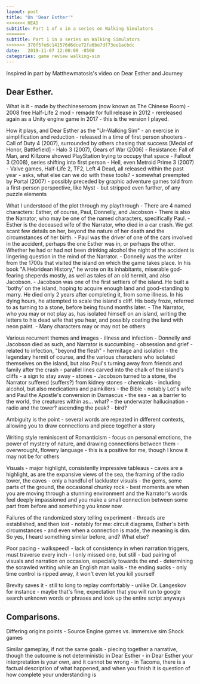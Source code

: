 ```yaml
---
layout: post
title: "On 'Dear Esther'"
<<<<<<< HEAD
subtitle: Part 1 of x in a series on Walking Simulators
=======
subtitle: Part 1 in a series on Walking Simulators
>>>>>>> 370f5fe6c141576d6dce72fa6be7df73ee1acbdc
date:   2019-11-07 12:00:00 -0500
categories: game review walking-sim
---
```


Inspired in part by Matthewmatosis's video on Dear Esther and Journey

## Dear Esther.

What is it
    - made by thechineseroom (now known as The Chinese Room)
    - 2008 free Half-Life 2 mod
    - remade for full release in 2012
    - rereleased again as a Unity engine game in 2017 - this is the version I played.

How it plays, and Dear Esther as the "Ur-Walking Sim"
    - an exercise in simplification and reduction - released in a time of first person shooters
        - Call of Duty 4 (2007), surrounded by others chasing that success [Medal of Honor, Battlefield]
        - Halo 3 (2007), Gears of War (2006)
        - Resistance: Fall of Man, and Killzone showed PlayStation trying to occupy that space
        - Fallout 3 (2008), series shifting into first person
        - Hell, even Metroid Prime 3 (2007)
        - Valve games, Half-Life 2, TF2, Left 4 Dead, all released within the past year
    - asks, what else can we do with these tools?
        - somewhat preempted by Portal (2007)
        - possibly preceded by graphic adventure games told from a first-person perspective, like Myst
        - but stripped even further, of any puzzle elements

What I understood of the plot through my playthrough
    - There are 4 named characters: Esther, of course, Paul, Donnelly, and Jacobson
    - There is also the Narrator, who may be one of the named characters, specifically Paul.
    - Esther is the deceased wife of the Narrator, who died in a car crash. We get scant few details on her, beyond the nature of her death and the circumstances of her birth.
    - Paul was the driver of one of the cars involved in the accident, perhaps the one Esther was in, or perhaps the other. Whether he had or had not been drinking alcohol the night of the accident is lingering question in the mind of the Narrator.
    - Donnelly was the writer from the 1700s that visited the island on which the game takes place. In his book "A Hebridean History," he wrote on its inhabitants, miserable god-fearing sheperds mostly, as well as tales of an old hermit, and also Jacobson.
    - Jacobson was one of the first settlers of the island. He built a 'bothy' on the island, hoping to acquire enough land and good-standing to marry. He died only 2 years after completing it, from some illness. In his dying hours, he attempted to scale the island's cliff. His body froze, referred to as turning to a stone, before being found months later.
    - The Narrator, who you may or not play as, has isolated himself on an island, writing the letters to his dead wife that you hear, and possibly coating the land with neon paint.
    - Many characters may or may not be others

Various recurrent themes and images
    - illness and infection - Donnelly and Jacobson died as such, and Narrator is succumbing
    - obsession and grief - related to infection, "beyond the flesh"
    - hermitage and isolation - the legendary hermit of course, and the various characters who isolated themselves on the island, but also Paul's turning away from friends and family after the crash
    - parallel lines carved into the chalk of the island's cliffs - a sign to stay away
    - stones - Jacobson turned to a stone, the Narrator suffered (suffers?) from kidney stones
    - chemicals - including alcohol, but also medications and painkillers
    - the Bible - notably Lot's wife and Paul the Apostle's conversion in Damascus
    - the sea - as a barrier to the world, the creatures within as... what?
        - the underwater hallucination
    - radio and the tower? ascending the peak?
    - bird?

Ambiguity is the point
    - several words are repeated in different contexts, allowing you to draw connections and piece together a story

Writing style reminiscent of Romanticism
    - focus on personal emotions, the power of mystery of nature, and drawing connections between them
    - overwrought, flowery language
    - this is a positive for me, though I know it may not be for others

Visuals
    - major highlight, consistently impressive tableaus
    - caves are a highlight, as are the expansive views of the sea, the framing of the radio tower, the caves
    - only a handful of lackluster visuals - the gems, some parts of the ground, the occasional chunky rock
    - best moments are when you are moving through a stunning environment and the Narrator's words feel deeply impassioned and you make a small connection between some part from before and something you know now.

Failures of the randomized story telling experiment
    - threads are established, and then lost
    - notably for me: circuit diagrams, Esther's birth circumstances
    - and even when a connection is made, the meaning is dim. So yes, I heard something similar before, and? What else?

Poor pacing
    - walkspeed!
    - lack of consistency in when narration triggers, must traverse every inch - I only missed one, but still
    - bad pairing of visuals and narration on occasion, especially towards the end - determining the scrawled writing while an English man wails
    - the ending sucks - only time control is ripped away, it won't even let you kill yourself

Brevity saves it
    - still to long to replay comfortably - unlike Dr. Langeskov for instance
    - maybe that's fine, expectation that you will run to google search unknown words or phrases and look up the entire script anyways

## Comparisons.

Differing origins points - Source Engine games vs. immersive sim Shock games

Similar gameplay, if not the same goals - piecing together a narrative, though the outcome is not deterministic in Dear Esther
    - in Dear Esther your interpretation is your own, and it cannot be wrong
    - in Tacoma, there is a factual description of what happened, and when you finish it is question of how complete your understanding is

